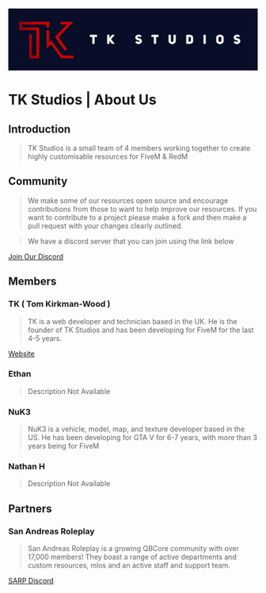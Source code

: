 <img style="margin-top: 100px" src="./assets/images/banner.png">

# TK Studios | About Us

## Introduction

> TK Studios is a small team of 4 members working together to create highly customisable resources for FiveM & RedM

## Community

> We make some of our resources open source and encourage contributions from those to want to help improve our resources. If you want to contribute to a project please make a fork and then make a pull request with your changes clearly outlined.

> We have a discord server that you can join using the link below

<a class="btn" name="button" target="_blank" href="https://discord.gg/5FVCrX4PVW">Join Our Discord</a>

## Members

### TK ( Tom Kirkman-Wood )

> TK is a web developer and technician based in the UK. He is the founder of TK Studios and has been developing for FiveM for the last 4-5 years.

<a class="btn" name="button" target="_blank" href="https://site.tkw.bz">Website</a>

### Ethan

> Description Not Available

### NuK3

> NuK3 is a vehicle, model, map, and texture developer based in the US. He has been developing for GTA V for 6-7 years, with more than 3 years being for FiveM

### Nathan H

> Description Not Available

## Partners

### San Andreas Roleplay

> San Andreas Roleplay is a growing QBCore community with over 17,000 members! They boast a range of active departments and custom resources, mlos and an active staff and support team.

<a class="btn" name="button" target="_blank" href="https://discord.gg/sarp">SARP Discord</a>
